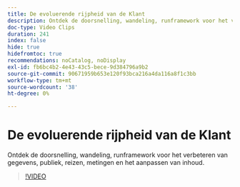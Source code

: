 ```yaml
---
title: De evoluerende rijpheid van de Klant
description: Ontdek de doorsnelling, wandeling, runframework voor het verbeteren van gegevens, publiek, reizen, metingen en het aanpassen van inhoud.
doc-type: Video Clips
duration: 241
index: false
hide: true
hidefromtoc: true
recommendations: noCatalog, noDisplay
exl-id: fb6bc4b2-4e43-43c5-bece-9d384796a9b2
source-git-commit: 90671959b653e120f93bca216a4da116a8f1c3bb
workflow-type: tm+mt
source-wordcount: '38'
ht-degree: 0%

---
```


# De evoluerende rijpheid van de Klant

Ontdek de doorsnelling, wandeling, runframework voor het verbeteren van gegevens, publiek, reizen, metingen en het aanpassen van inhoud.

<!-- 85_S651_3442537_240_evolving-customer-experience-maturity -->
>[!VIDEO](https://video.tv.adobe.com/v/3458293/?learn=on&enablevpops=true)
